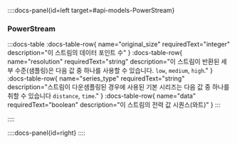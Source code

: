 ::::docs-panel{id=left target=#api-models-PowerStream}

### PowerStream

:::docs-table
:docs-table-row{
name="original_size"
requiredText="integer"
description="이 스트림의 데이터 포인트 수"
}
:docs-table-row{
name="resolution"
requiredText="string"
description="이 스트림이 반환된 세부 수준(샘플링)은 다음 값 중 하나를 사용할 수 있습니다. <code>low</code>, <code>medium</code>, <code>high</code>."
}
:docs-table-row{
name="series_type"
requiredText="string"
description="스트림이 다운샘플링된 경우에 사용된 기본 시리즈는 다음 값 중 하나를 취할 수 있습니다 <code>distance</code>, <code>time</code>."
}
:docs-table-row{
name="data"
requiredText="boolean"
description="이 스트림의 전력 값 시퀀스(와트)"
}
:::

::::

::::docs-panel{id=right}
::::
